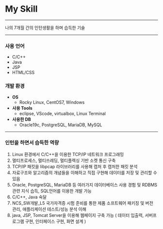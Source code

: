 # My Skill
___
나의 7개월 간의 인턴생활을 하며 습득한 기술
___
### 사용 언어
  + C/C++
  + Java
  + JSP
  + HTML/CSS

### 개발 환경
  + **OS**
    - Rocky Linux, CentOS7, Windows
  + **사용 Tools**
    - eclipse, VScode, virtualbox, Linux Terminal
  + **사용한 DB**
    - Oracle19c, PostgreSQL, MariaDB, MySQL
___
### 인턴을 하면서 습득한 역량
1.  Linux 환경에서 C/C++을 이용한 TCP/IP 네트워크 프로그래밍
2.  멀티프로세스, 멀티쓰레딩, 멀티플렉싱 기반 소켓 통신 구축
3.  TCP/IP 패킷을 libpcap 라이브러리를 사용해 캡처 후 캡처한 패킷 분석
4.  자료구조와 알고리즘의 개념들을 이해하고 직접 구현해 데이터를 저장 및 관리할 수 있음 
5.  Oracle, PostgreSQL, MariaDB 등 여러가지 데이터베이스 사용 경험 및 RDBMS 관련 지식 습득, SQL언어를 이용한 개발 가능 
6.  C/C++, Java 숙달
7.  NCS_SW개발_L5 국가자격증 시험 준비를 통한 제품 소프트웨어 패키징 및 버전 관리, 애플리케이션 테스트/성능 분석 이해
8.  java, JSP, Tomcat Server을 이용해 웹페이지 구축 가능 ( 데이터 입출력, 서버프로그램 구현, 인터페이스 구현, 화면 설계 )

